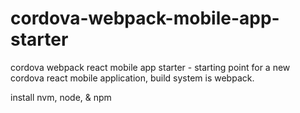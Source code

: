 # cordova-webpack-mobile-app-starter

cordova webpack react mobile app starter - starting point for a new cordova react mobile application, build system is webpack.

install nvm, node, & npm



